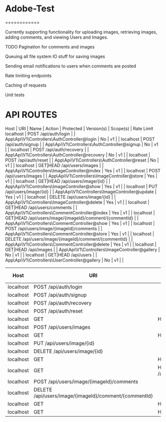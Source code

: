 # Adobe-Test
============

Currently supporting functionality for uploading images, retrieving images, adding comments, and viewing Users and Images.

TODO
Pagination for comments and images

Queuing all file system IO stuff for saving images

Sending email notifications to users when comments are posted

Rate limiting endpoints

Caching of requests

Unit tests


# API ROUTES
Host      | URI                                                     | Name | Action                                          | Protected | Version(s) | Scope(s) | Rate Limit
localhost | POST /api/auth/login                                    |      | App\Api\V1\Controllers\AuthController@login     | No        | v1         |          |
localhost | POST /api/auth/signup                                   |      | App\Api\V1\Controllers\AuthController@signup    | No        | v1         |          |
localhost | POST /api/auth/recovery                                 |      | App\Api\V1\Controllers\AuthController@recovery  | No        | v1         |          |
localhost | POST /api/auth/reset                                    |      | App\Api\V1\Controllers\AuthController@reset     | No        | v1         |          |
localhost | GET|HEAD /api/users/images                              |      | App\Api\V1\Controllers\ImageController@index    | Yes       | v1         |          |
localhost | POST /api/users/images                                  |      | App\Api\V1\Controllers\ImageController@store    | Yes       | v1         |          |
localhost | GET|HEAD /api/users/image/{id}                          |      | App\Api\V1\Controllers\ImageController@show     | Yes       | v1         |          |
localhost | PUT /api/users/image/{id}                               |      | App\Api\V1\Controllers\ImageController@update   | Yes       | v1         |          |
localhost | DELETE /api/users/image/{id}                            |      | App\Api\V1\Controllers\ImageController@delete   | Yes       | v1         |          |
localhost | GET|HEAD /api/users/comments                            |      | App\Api\V1\Controllers\CommentController@index  | Yes       | v1         |          |
localhost | GET|HEAD /api/users/image/{imageId}/comment/{commentId} |      | App\Api\V1\Controllers\CommentController@show   | Yes       | v1         |          |
localhost | POST /api/users/image/{imageId}/comments                |      | App\Api\V1\Controllers\CommentController@store  | Yes       | v1         |          |
localhost | DELETE /api/users/image/{imageId}/comment/{commentId}   |      | App\Api\V1\Controllers\CommentController@delete | Yes       | v1         |          |
localhost | GET|HEAD /api/images                                    |      | App\Api\V1\Controllers\ImageController@gallery  | No        | v1         |          |
localhost | GET|HEAD /api/users                                     |      | App\Api\V1\Controllers\UserController@gallery   | No        | v1         |          |


| Host       |  URI                                                      |                         Name                         |  Action                                           |                     Protected                     |  Version(s)  |   Scope(s)   |  Rate Limit |  |
|------------|-----------------------------------------------------------|------------------------------------------------------|---------------------------------------------------|---------------------------------------------------|--------------|--------------|-------------|--|
| localhost  |  POST /api/auth/login                                     |                                                      |  App\Api\V1\Controllers\AuthController@login      |  No                                               |  v1          |              |             |  |
| localhost  |  POST /api/auth/signup                                    |                                                      |  App\Api\V1\Controllers\AuthController@signup     |  No                                               |  v1          |              |             |  |
| localhost  |  POST /api/auth/recovery                                  |                                                      |  App\Api\V1\Controllers\AuthController@recovery   |  No                                               |  v1          |              |             |  |
| localhost  |  POST /api/auth/reset                                     |                                                      |  App\Api\V1\Controllers\AuthController@reset      |  No                                               |  v1          |              |             |  |
| localhost  |  GET                                                      | HEAD /api/users/images                               |                                                   |  App\Api\V1\Controllers\ImageController@index     |  Yes         |  v1          |             |  |
| localhost  |  POST /api/users/images                                   |                                                      |  App\Api\V1\Controllers\ImageController@store     |  Yes                                              |  v1          |              |             |  |
| localhost  |  GET                                                      | HEAD /api/users/image/{id}                           |                                                   |  App\Api\V1\Controllers\ImageController@show      |  Yes         |  v1          |             |  |
| localhost  |  PUT /api/users/image/{id}                                |                                                      |  App\Api\V1\Controllers\ImageController@update    |  Yes                                              |  v1          |              |             |  |
| localhost  |  DELETE /api/users/image/{id}                             |                                                      |  App\Api\V1\Controllers\ImageController@delete    |  Yes                                              |  v1          |              |             |  |
| localhost  |  GET                                                      | HEAD /api/users/comments                             |                                                   |  App\Api\V1\Controllers\CommentController@index   |  Yes         |  v1          |             |  |
| localhost  |  GET                                                      | HEAD /api/users/image/{imageId}/comment/{commentId}  |                                                   |  App\Api\V1\Controllers\CommentController@show    |  Yes         |  v1          |             |  |
| localhost  |  POST /api/users/image/{imageId}/comments                 |                                                      |  App\Api\V1\Controllers\CommentController@store   |  Yes                                              |  v1          |              |             |  |
| localhost  |  DELETE /api/users/image/{imageId}/comment/{commentId}    |                                                      |  App\Api\V1\Controllers\CommentController@delete  |  Yes                                              |  v1          |              |             |  |
| localhost  |  GET                                                      | HEAD /api/images                                     |                                                   |  App\Api\V1\Controllers\ImageController@gallery   |  No          |  v1          |             |  |
| localhost  |  GET                                                      | HEAD /api/users                                      |                                                   |  App\Api\V1\Controllers\UserController@gallery    |  No          |  v1          |             |  |
